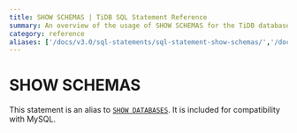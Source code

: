 ```yaml
---
title: SHOW SCHEMAS | TiDB SQL Statement Reference
summary: An overview of the usage of SHOW SCHEMAS for the TiDB database.
category: reference
aliases: ['/docs/v3.0/sql-statements/sql-statement-show-schemas/','/docs/v3.0/reference/sql/statements/show-schemas/']
---
```


# SHOW SCHEMAS

This statement is an alias to [`SHOW DATABASES`](/sql-statements/sql-statement-show-databases.md). It is included for compatibility with MySQL.
